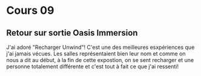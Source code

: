 # Cours 09 
## Retour sur sortie Oasis Immersion
J'ai adoré "Recharger Unwind"! C'est une des meilleures esxpériences que j'ai jamais vécues. Les salles représentaient bien leur nom et comme on nous a dit au début, à la fin de cette expostion, on se sent recharger et une personne totalement différente et c'est tout à fait ce que j'ai ressenti!
